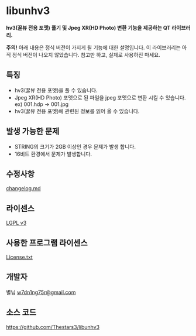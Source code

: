 ﻿libunhv3
=============
**hv3(꿀뷰 전용 포멧) 풀기 및 Jpeg XR(HD Photo) 변환 기능을 제공하는 QT 라이브러리.**

**주의!** 아래 내용은 정식 버전이 가지게 될 기능에 대한 설명입니다. 이 라이브러리는 아직 정식 버전이 나오지 않았습니다. 참고만 하고, 실제로 사용하진 마세요.

## 특징

- hv3(꿀뷰 전용 포멧)을 풀 수 있습니다.
- Jpeg XR(HD Photo) 포멧으로 된 파일을 jpeg 포멧으로 변환 시킬 수 있습니다. ex) 001.hdp -> 001.jpg
- hv3(꿀뷰 전용 포멧)에 관련된 정보를 읽어 올 수 있습니다.

## 발생 가능한 문제

- STRING의 크기가 2GB 이상인 경우 문제가 발생 합니다.
- 16비트 환경에서 문제가 발생합니다.

## 수정사항

[changelog.md](changelog.md)

## 라이센스

[LGPL v3](COPYING)

## 사용한 프로그램 라이센스

[License.txt](License.txt)

## 개발자

별님 <w7dn1ng75r@gmail.com>

## 소스 코드

<https://github.com/Thestars3/libunhv3>
